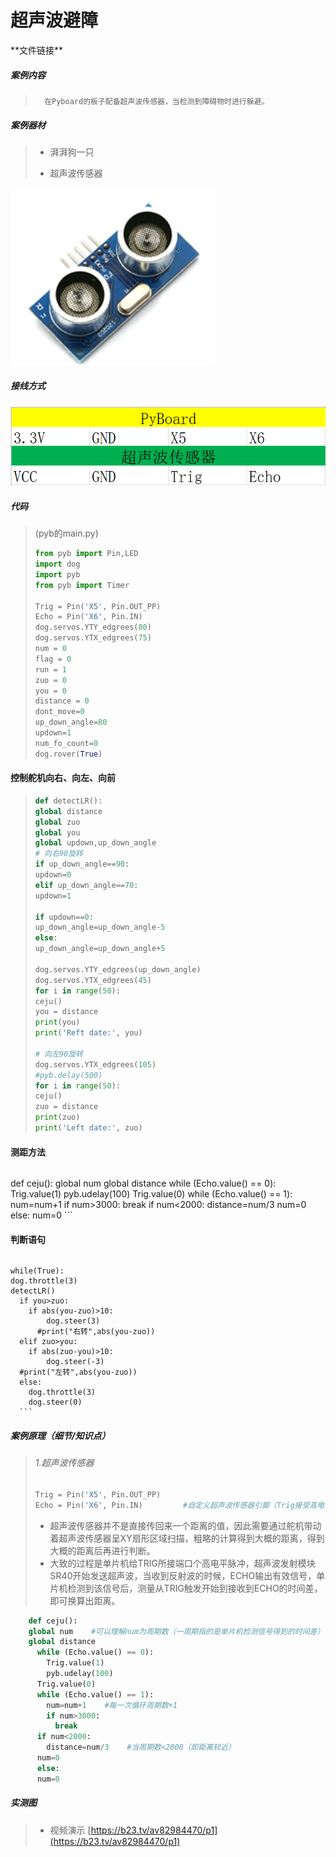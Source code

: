 # 超声波避障

\*\*文件链接**

##### 案例内容

>		在Pyboard的板子配备超声波传感器，当检测到障碍物时进行躲避。

##### 案例器材

>* 湃湃狗一只
>
>* 超声波传感器
>

![](/pic/ch5/5.1.8/1.png)   

##### 接线方式

![](/pic/ch5/5.1.8/2.png) 

##### 代码

>(pyb的main.py)
>
>```python
>from pyb import Pin,LED
>import dog
>import pyb
>from pyb import Timer
>
>Trig = Pin('X5', Pin.OUT_PP)
>Echo = Pin('X6', Pin.IN)
>dog.servos.YTY_edgrees(80)
>dog.servos.YTX_edgrees(75)
>num = 0
>flag = 0
>run = 1
>zuo = 0
>you = 0
>distance = 0
>dont_move=0
>up_down_angle=80
>updown=1
>num_fo_count=0
>dog.rover(True)
>```
#### 控制舵机向右、向左、向前
>
>```python
>def detectLR():
>global distance
>global zuo
>global you
>global updown,up_down_angle
># 向右90旋转
>if up_down_angle==90:
>updown=0
>elif up_down_angle==70:
>updown=1
>
>if updown==0:
>up_down_angle=up_down_angle-5
>else:
>up_down_angle=up_down_angle+5
>
>dog.servos.YTY_edgrees(up_down_angle)
>dog.servos.YTX_edgrees(45)
>for i in range(50):
>ceju()
>you = distance
>print(you)
>print('Reft date:', you)
>
># 向左90旋转
>dog.servos.YTX_edgrees(105)
>#pyb.delay(500)
>for i in range(50):
>ceju()
>zuo = distance
>print(zuo)
>print('Left date:', zuo)
>```

#### 测距方法
>
>```python
def ceju():
    global num
    global distance
    while (Echo.value() == 0):
        Trig.value(1)
        pyb.udelay(100)
        Trig.value(0)
    while (Echo.value() == 1):
        num=num+1
        if num>3000:
            break
    if num<2000:
        distance=num/3
        num=0
    else:
        num=0
    ```

#### 判断语句
>
>```python
    while(True):
    dog.throttle(3)
    detectLR()
      if you>zuo:
        if abs(you-zuo)>10:
            dog.steer(3)
          #print("右转",abs(you-zuo))
      elif zuo>you:
        if abs(zuo-you)>10:
            dog.steer(-3)
      #print("左转",abs(you-zuo))
      else:
        dog.throttle(3)
        dog.steer(0)
      ```

##### 案例原理（细节/知识点）

>###### 1.超声波传感器
>
>```python
>Trig = Pin('X5', Pin.OUT_PP)
>Echo = Pin('X6', Pin.IN)         #自定义超声波传感器引脚（Trig接受高电平脉冲，Echo输出有效信号）
>```
>
>* 超声波传感器并不是直接传回来一个距离的值，因此需要通过舵机带动着超声波传感器呈XY扇形区域扫描，粗略的计算得到大概的距离，得到大概的距离后再进行判断。
>* 大致的过程是单片机给TRIG所接端口个高电平脉冲，超声波发射模块SR40开始发送超声波，当收到反射波的时候，ECHO输出有效信号，单片机检测到该信号后，测量从TRIG触发开始到接收到ECHO的时间差，即可换算出距离。
>
```python
    def ceju():
    global num    #可以理解num为周期数（一周期指的是单片机检测信号得到的时间差）
    global distance
      while (Echo.value() == 0):
        Trig.value(1)
        pyb.udelay(100)
      Trig.value(0)
      while (Echo.value() == 1):
        num=num+1    #每一次循环周期数+1
        if num>3000:
          break
      if num<2000:
        distance=num/3    #当周期数<2000（即距离较近）
      num=0
      else:
      num=0
```

##### 实测图

>- 视频演示 [https://b23.tv/av82984470/p1](https://b23.tv/av82984470/p1)
>
